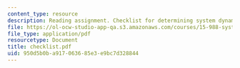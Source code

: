 ```yaml
---
content_type: resource
description: Reading assignment. Checklist for determining system dynamics model correctness.
file: https://ol-ocw-studio-app-qa.s3.amazonaws.com/courses/15-988-system-dynamics-self-study-fall-1998-spring-1999/950d5b0ba917063685e3e9bc7d328844_checklist.pdf
file_type: application/pdf
resourcetype: Document
title: checklist.pdf
uid: 950d5b0b-a917-0636-85e3-e9bc7d328844
---
```

